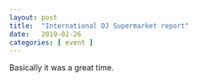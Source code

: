 ```yaml
---
layout: post
title:  "International DJ Supermarket report"
date:   2019-02-26
categories: [ event ]
---
```

Basically it was a great time.
